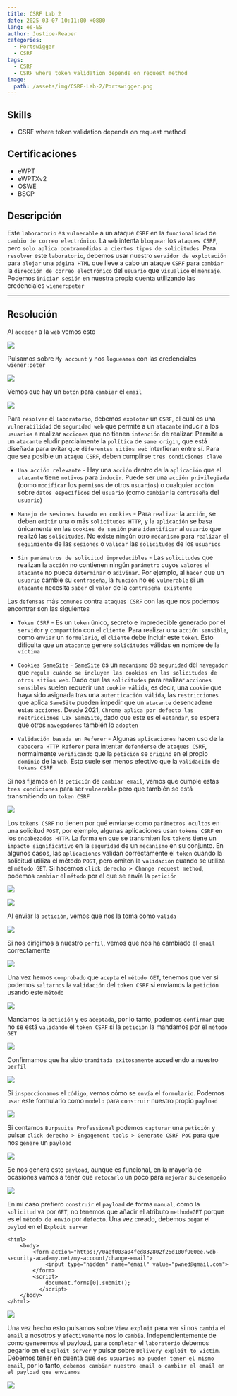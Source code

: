 ```yaml
---
title: CSRF Lab 2
date: 2025-03-07 10:11:00 +0800
lang: es-ES
author: Justice-Reaper
categories:
  - Portswigger
  - CSRF
tags:
  - CSRF
  - CSRF where token validation depends on request method
image:
  path: /assets/img/CSRF-Lab-2/Portswigger.png
---
```


## Skills

- CSRF where token validation depends on request method

## Certificaciones

- eWPT
- eWPTXv2
- OSWE
- BSCP

## Descripción

Este `laboratorio` es `vulnerable` a un ataque `CSRF` en la `funcionalidad` de `cambio de correo electrónico`. La `web` intenta `bloquear` los `ataques CSRF`, pero `solo aplica contramedidas a ciertos tipos de solicitudes`. Para `resolver` este `laboratorio`, debemos usar nuestro `servidor de explotación` para `alojar` una `página HTML` que lleve a cabo un ataque `CSRF` para `cambiar` la `dirección de correo electrónico` del `usuario` que `visualice` el `mensaje`. Podemos `iniciar sesión` en nuestra propia cuenta utilizando las credenciales `wiener:peter`

---

## Resolución

Al `acceder` a la `web` vemos esto

![](/assets/img/CSRF-Lab-2/image_1.png)

Pulsamos sobre `My account` y nos `logueamos` con las credenciales `wiener:peter`

![](/assets/img/CSRF-Lab-2/image_2.png)

Vemos que hay un `botón` para `cambiar` el `email`

![](/assets/img/CSRF-Lab-2/image_3.png)

Para `resolver` el `laboratorio`, debemos `explotar` un `CSRF`, el cual es una `vulnerabilidad` de `seguridad web` que permite a un `atacante` inducir a los `usuarios` a realizar `acciones` que no tienen `intención` de realizar. Permite a un `atacante` eludir parcialmente la `política` de `same origin`, que está diseñada para evitar que `diferentes sitios web` interfieran entre sí. Para que sea posible un `ataque CSRF`, deben cumplirse `tres condiciones clave`

- `Una acción relevante` - Hay una `acción` dentro de la `aplicación` que el `atacante` tiene `motivos` para `inducir`. Puede ser una `acción privilegiada` (como `modificar` los `permisos` de otros `usuarios`) o cualquier `acción` sobre `datos específicos` del `usuario` (como `cambiar` la `contraseña` del `usuario`)

- `Manejo de sesiones basado en cookies` - Para `realizar` la `acción`, se deben `emitir` una o más `solicitudes HTTP`, y la `aplicación` se basa únicamente en las `cookies de sesión` para `identificar` al `usuario` que realizó las `solicitudes`. No existe ningún otro `mecanismo` para `realizar` el `seguimiento` de las `sesiones` o `validar` las `solicitudes` de los `usuarios`

- `Sin parámetros de solicitud impredecibles` - Las `solicitudes` que realizan la `acción` no contienen ningún `parámetro` cuyos `valores` el `atacante` no pueda `determinar` o `adivinar`. Por ejemplo, al `hacer` que un `usuario` cambie su `contraseña`, la `función` no es `vulnerable` si un `atacante` necesita `saber` el `valor` de la `contraseña existente`

Las `defensas` más `comunes` contra `ataques CSRF` con las que nos podemos encontrar son las siguientes

- `Token CSRF` - Es un `token` único, secreto e impredecible generado por el `servidor` y `compartido` con el `cliente`. Para realizar una `acción sensible`, como `enviar` un `formulario`, el `cliente` debe incluir este `token`. Esto dificulta que un `atacante` genere `solicitudes` válidas en nombre de la `víctima`
    
- `Cookies SameSite` - `SameSite` es un `mecanismo` de `seguridad` del `navegador` que `regula cuándo se incluyen las cookies en las solicitudes de otros sitios web`. Dado que las `solicitudes` para realizar `acciones sensibles` suelen requerir una `cookie válida`, es decir, una `cookie` que haya sido asignada tras una `autenticación válida`, las `restricciones` que aplica `SameSite` pueden impedir que un `atacante` desencadene estas `acciones`. Desde 2021, `Chrome aplica por defecto las restricciones Lax SameSite`, dado que este es el `estándar`, se espera que otros `navegadores` también lo `adopten`
    
- `Validación basada en Referer` - Algunas `aplicaciones` hacen uso de la `cabecera HTTP Referer` para intentar `defenderse` de `ataques CSRF`, normalmente `verificando` que la `petición` se `originó` en el propio `dominio` de la `web`. Esto suele ser menos efectivo que la `validación` de `tokens CSRF`

Si nos fijamos en la `petición` de `cambiar email`, vemos que cumple estas `tres condiciones` para ser `vulnerable` pero que también se está transmitiendo un `token CSRF`

![](/assets/img/CSRF-Lab-2/image_4.png)

Los `tokens CSRF` no tienen por qué enviarse como `parámetros ocultos` en una solicitud `POST`, por ejemplo, algunas aplicaciones usan `tokens CSRF` en los `encabezados HTTP`. La forma en que se transmiten los `tokens` tiene un `impacto significativo` en la `seguridad` de un `mecanismo` en su conjunto. En algunos casos, las `aplicaciones` validan correctamente el `token` cuando la solicitud utiliza el método `POST`, pero omiten la `validación` cuando se utiliza el `método GET`. Si hacemos `click derecho > Change request method`, podemos `cambiar` el `método` por el que se envía la `petición`

![](/assets/img/CSRF-Lab-2/image_5.png)

![](/assets/img/CSRF-Lab-2/image_6.png)

Al enviar la `petición`, vemos que nos la toma como `válida`

![](/assets/img/CSRF-Lab-2/image_7.png)

Si nos dirigimos a nuestro `perfil`, vemos que nos ha cambiado el `email` correctamente

![](/assets/img/CSRF-Lab-2/image_8.png)

Una vez hemos `comprobado` que `acepta` el `método GET`, tenemos que ver si podemos `saltarnos` la `validación` del `token CSRF` si enviamos la `petición` usando este `método`

![](/assets/img/CSRF-Lab-2/image_9.png)

Mandamos la `petición` y es `aceptada`, por lo tanto, podemos `confirmar` que no se está `validando` el `token CSRF` si la `petición` la mandamos por el `método GET`

![](/assets/img/CSRF-Lab-2/image_10.png)

Confirmamos que ha sido `tramitada exitosamente` accediendo a nuestro `perfil`

![](/assets/img/CSRF-Lab-2/image_11.png)

Si `inspeccionamos` el `código`, vemos cómo se `envía` el `formulario`. Podemos `usar` este formulario como `modelo` para `construir` nuestro propio `payload`

![](/assets/img/CSRF-Lab-2/image_12.png)

Si contamos `Burpsuite Professional` podemos `capturar` una `petición` y pulsar `click derecho > Engagement tools > Generate CSRF PoC` para que nos `genere` un `payload`

![](/assets/img/CSRF-Lab-2/image_13.png)

Se nos genera este `payload`, aunque es funcional, en la mayoría de ocasiones vamos a tener que `retocarlo` un poco para `mejorar` su `desempeño`

![](/assets/img/CSRF-Lab-2/image_14.png)

En mi caso prefiero `construir` el `payload` de forma `manual`, como la `solicitud` va por `GET`, no tenemos que añadir el atributo `method=GET` porque es el `método de envío` por `defecto`. Una vez creado, debemos `pegar` el `paylod` en el `Exploit server`

```
<html>
    <body>
        <form action="https://0aef003a04fed832802f26d100f900ee.web-security-academy.net/my-account/change-email">
            <input type="hidden" name="email" value="pwned@gmail.com">
        </form>
        <script>
            document.forms[0].submit();
          </script>
    </body>
</html>
```

![](/assets/img/CSRF-Lab-2/image_15.png)

Una vez hecho esto pulsamos sobre `View exploit` para ver si nos `cambia` el `email` a nosotros y `efectivamente` nos lo `cambia`. Independientemente de como generemos el payload, para `completar` el `laboratorio` debemos pegarlo en el `Exploit server` y pulsar sobre `Delivery exploit to victim`. Debemos tener en cuenta que `dos usuarios no pueden tener el mismo email`, por lo tanto, `debemos cambiar nuestro email o cambiar el email en el payload que enviamos`

![](/assets/img/CSRF-Lab-2/image_16.png)
